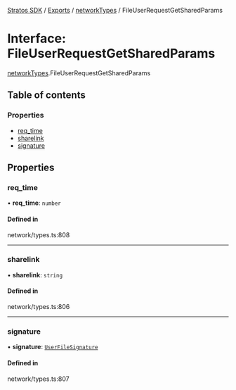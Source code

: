 [Stratos SDK](../README.md) / [Exports](../modules.md) / [networkTypes](../modules/networkTypes.md) / FileUserRequestGetSharedParams

# Interface: FileUserRequestGetSharedParams

[networkTypes](../modules/networkTypes.md).FileUserRequestGetSharedParams

## Table of contents

### Properties

- [req\_time](networkTypes.FileUserRequestGetSharedParams.md#req_time)
- [sharelink](networkTypes.FileUserRequestGetSharedParams.md#sharelink)
- [signature](networkTypes.FileUserRequestGetSharedParams.md#signature)

## Properties

### req\_time

• **req\_time**: `number`

#### Defined in

network/types.ts:808

___

### sharelink

• **sharelink**: `string`

#### Defined in

network/types.ts:806

___

### signature

• **signature**: [`UserFileSignature`](networkTypes.UserFileSignature.md)

#### Defined in

network/types.ts:807
